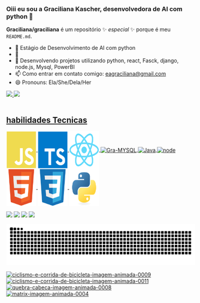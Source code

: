 ### Oiii eu sou a Graciliana Kascher, desenvolvedora de AI com python 🚴

**Graciliana/graciliana** é um repositório ✨ _especial_ ✨ porque é meu  `README.md`.

- 🔭 Estágio de Desenvolvimento de AI com python
- 🚀 
- 🌱 Desenvolvendo projetos utilizando python, react, Fasck, django, node.js, Mysql, PowerBI 
-  📫 Como entrar em contato comigo: eagraciliana@gmail.com
- 😄 Pronouns: Ela/She/Dela/Her


 <a href="https://github.com/Graciliana">
  <img height="180em" src="https://github-readme-stats.vercel.app/api?username=Graciliana&show_icons=true&theme=dracula&include_all_commits=true&count_private=true"/>
  <img height="180em" src="https://github-readme-stats.vercel.app/api/top-langs/?username=Graciliana&layout=compact&langs_count=7&theme=dracula"/>
</div>
<div style="display: inline_block"><br>
  
  ## habilidades Tecnicas
  <img align="center" alt="Javascript" height="100" width="80" src="https://raw.githubusercontent.com/devicons/devicon/master/icons/javascript/javascript-plain.svg">
  <img align="center" alt="Typscript" height="100" width="80" src="https://raw.githubusercontent.com/devicons/devicon/master/icons/typescript/typescript-plain.svg">
  <img align="center" alt="React" height="100" width="80" src="https://raw.githubusercontent.com/devicons/devicon/master/icons/react/react-original.svg">
  <img align="center" alt="Gra-MYSQL" height="120" width="80" src="https://icongr.am/devicon/mysql-original-wordmark.svg?size=128&color=currentColor">
  <img align="center" alt="Java" height="100" width="80" src="https://icongr.am/devicon/java-original.svg?size=128&color=currentColor">
  <img align="center" alt="node" height="100" width="80" src="https://icongr.am/devicon/nodejs-original.svg?size=128&color=currentColor">
  <img align="center" alt="HTML" height="100" width="80" src="https://raw.githubusercontent.com/devicons/devicon/master/icons/html5/html5-original.svg">
  <img align="center" alt="CSS" height="100" width="80" src="https://raw.githubusercontent.com/devicons/devicon/master/icons/css3/css3-original.svg">
  <img align="center" alt="Python" height="100" width="80" src="https://raw.githubusercontent.com/devicons/devicon/master/icons/python/python-original.svg">

 
          
              
</div>

<div> 

  <a href="https://instagram.com/gracilianakascher/" target="_blank"><img src="https://img.shields.io/badge/-Instagram-%23E4405F?style=for-the-badge&logo=instagram&logoColor=white" target="_blank"></a>
 <a href="https://discord.gg/Graciliana#4196" target="_blank"><img src="https://img.shields.io/badge/Discord-7289DA?style=for-the-badge&logo=discord&logoColor=white" target="_blank"></a> 
  <a href = "mailto:eagraciliana@gmail.com"><img src="https://img.shields.io/badge/Gmail-D14836?style=for-the-badge&logo=gmail&logoColor=white" target="_blank"></a>
  <a href="https://www.linkedin.com/in/graciliana-kascher-00745977/" target="_blank"><img src="https://img.shields.io/badge/-LinkedIn-%230077B5?style=for-the-badge&logo=linkedin&logoColor=white" target="_blank"></a> 
 
  ![Snake animation](https://github.com/Graciliana/graciliana/blob/output/github-contribution-grid-snake.svg)
 
</div>

 <a href="https://www.imagensanimadas.com/cat-ciclismo-e-corridas-de-bicicleta-1124.htm"><img src="https://www.imagensanimadas.com/data/media/1124/ciclismo-e-corrida-de-bicicleta-imagem-animada-0009.gif" border="0" alt="ciclismo-e-corrida-de-bicicleta-imagem-animada-0009" /></a>
 <a href="https://www.imagensanimadas.com/cat-ciclismo-e-corridas-de-bicicleta-1124.htm"><img src="https://www.imagensanimadas.com/data/media/1124/ciclismo-e-corrida-de-bicicleta-imagem-animada-0011.gif" border="0" alt="ciclismo-e-corrida-de-bicicleta-imagem-animada-0011" /></a>
 <a href="https://www.imagensanimadas.com/cat-queba-cabecas-1472.htm"><img src="https://www.imagensanimadas.com/data/media/1472/quebra-cabeca-imagem-animada-0008.gif" border="0" alt="quebra-cabeca-imagem-animada-0008" /></a>
 <a href="https://www.imagensanimadas.com/cat-matrix-568.htm"><img src="https://www.imagensanimadas.com/data/media/568/matrix-imagem-animada-0004.gif" border="0" alt="matrix-imagem-animada-0004" /></a>

